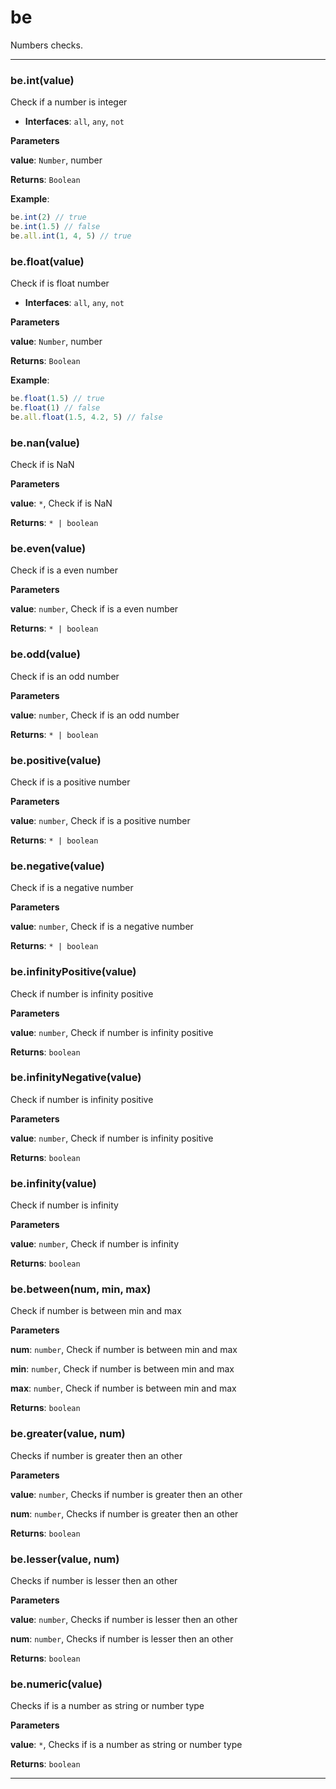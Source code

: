 # be

Numbers checks.



* * *

### be.int(value) 

Check if a number is integer* **Interfaces**: `all`, `any`, `not`

**Parameters**

**value**: `Number`, number

**Returns**: `Boolean`

**Example**:
```js
be.int(2) // truebe.int(1.5) // falsebe.all.int(1, 4, 5) // true
```


### be.float(value) 

Check if is float number* **Interfaces**: `all`, `any`, `not`

**Parameters**

**value**: `Number`, number

**Returns**: `Boolean`

**Example**:
```js
be.float(1.5) // truebe.float(1) // falsebe.all.float(1.5, 4.2, 5) // false
```


### be.nan(value) 

Check if is NaN

**Parameters**

**value**: `*`, Check if is NaN

**Returns**: `* | boolean`


### be.even(value) 

Check if is a even number

**Parameters**

**value**: `number`, Check if is a even number

**Returns**: `* | boolean`


### be.odd(value) 

Check if is an odd number

**Parameters**

**value**: `number`, Check if is an odd number

**Returns**: `* | boolean`


### be.positive(value) 

Check if is a positive number

**Parameters**

**value**: `number`, Check if is a positive number

**Returns**: `* | boolean`


### be.negative(value) 

Check if is a negative number

**Parameters**

**value**: `number`, Check if is a negative number

**Returns**: `* | boolean`


### be.infinityPositive(value) 

Check if number is infinity positive

**Parameters**

**value**: `number`, Check if number is infinity positive

**Returns**: `boolean`


### be.infinityNegative(value) 

Check if number is infinity positive

**Parameters**

**value**: `number`, Check if number is infinity positive

**Returns**: `boolean`


### be.infinity(value) 

Check if number is infinity

**Parameters**

**value**: `number`, Check if number is infinity

**Returns**: `boolean`


### be.between(num, min, max) 

Check if number is between min and max

**Parameters**

**num**: `number`, Check if number is between min and max

**min**: `number`, Check if number is between min and max

**max**: `number`, Check if number is between min and max

**Returns**: `boolean`


### be.greater(value, num) 

Checks if number is greater then an other

**Parameters**

**value**: `number`, Checks if number is greater then an other

**num**: `number`, Checks if number is greater then an other

**Returns**: `boolean`


### be.lesser(value, num) 

Checks if number is lesser then an other

**Parameters**

**value**: `number`, Checks if number is lesser then an other

**num**: `number`, Checks if number is lesser then an other

**Returns**: `boolean`


### be.numeric(value) 

Checks if is a number as string or number type

**Parameters**

**value**: `*`, Checks if is a number as string or number type

**Returns**: `boolean`



* * *










